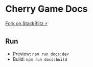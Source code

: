 # Cherry Game Docs

[Fork on StackBlitz ⚡️](https://stackblitz.com/fork/vuepress-theme-hope)

## Run

- Preview: `npm run docs:dev`
- Build: `npm run docs:build`
